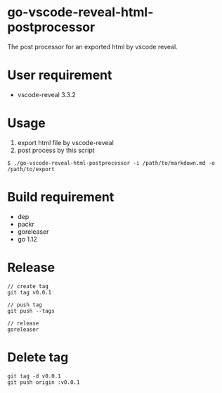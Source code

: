 # go-vscode-reveal-html-postprocessor

The post processor for an exported html by vscode reveal.

# User requirement

 - vscode-reveal 3.3.2

# Usage

1. export html file by vscode-reveal
2. post process by this script

```
$ ./go-vscode-reveal-html-postprocessor -i /path/to/markdown.md -o /path/to/export
```

# Build requirement

 - dep
 - packr
 - goreleaser
 - go 1.12

# Release

```
// create tag
git tag v0.0.1

// push tag
git push --tags

// release
goreleaser
```

# Delete tag

```
git tag -d v0.0.1
git push origin :v0.0.1
```